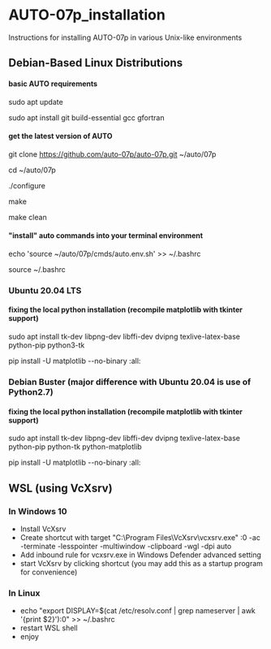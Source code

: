 # AUTO-07p_installation
Instructions for installing AUTO-07p in various Unix-like environments

## Debian-Based Linux Distributions

#### basic AUTO requirements
sudo apt update

sudo apt install git build-essential gcc gfortran 

#### get the latest version of AUTO
git clone https://github.com/auto-07p/auto-07p.git ~/auto/07p

cd ~/auto/07p

./configure 

make

make clean

#### "install" auto commands into your terminal environment
echo 'source ~/auto/07p/cmds/auto.env.sh' >> ~/.bashrc

source ~/.bashrc

### Ubuntu 20.04 LTS
#### fixing the local python installation (recompile matplotlib with tkinter support)
sudo apt install tk-dev libpng-dev libffi-dev dvipng texlive-latex-base python-pip python3-tk

pip install -U matplotlib --no-binary :all:


### Debian Buster (major difference with Ubuntu 20.04 is use of Python2.7)
#### fixing the local python installation (recompile matplotlib with tkinter support)
sudo apt install tk-dev libpng-dev libffi-dev dvipng texlive-latex-base python-pip python-tk python-matplotlib

pip install -U matplotlib --no-binary :all:

## WSL (using VcXsrv)
### In Windows 10
- Install VcXsrv
- Create shortcut with target "C:\Program Files\VcXsrv\vcxsrv.exe" :0 -ac -terminate -lesspointer -multiwindow -clipboard -wgl -dpi auto
- Add inbound rule for vcxsrv.exe in Windows Defender advanced setting
- start VcXsrv by clicking shortcut (you may add this as a startup program for convenience)

### In Linux
- echo "export DISPLAY=$(cat /etc/resolv.conf | grep nameserver | awk '{print $2}'):0" >> ~/.bashrc
- restart WSL shell
- enjoy
